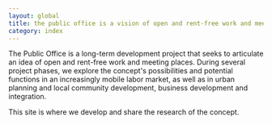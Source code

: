```yaml
---
layout: global
title: the public office is a vision of open and rent-free work and meeting places
category: index
---
```


The Public Office is a long-term development project that seeks to articulate an idea of open and rent-free work and meeting places. During several project phases, we explore the concept's possibilities and potential functions in an increasingly mobile labor market, as well as in urban planning and local community development, business development and integration.

This site is where we develop and share the research of the concept.
